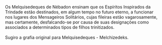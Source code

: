 ﻿Os Melquisedeques de Nébadon ensinam que os Espíritos Inspirados da Trindade estão destinados, em algum tempo no futuro eterno, a funcionar nos lugares dos Mensageiros Solitários, cujas fileiras estão vagarosamente, mas certamente, desfalcando-se por causa de suas designações como associados a determinados tipos de filhos trinitizados.<BR><BR>Sugiro a grafia original para Melquisedeques - Melchizedeks.